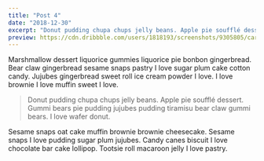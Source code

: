 ```yaml
---
title: "Post 4"
date: "2018-12-30"
excerpt: "Donut pudding chupa chups jelly beans. Apple pie soufflé dessert. Gummi bears pie pudding jujubes pudding tiramisu bear claw gummi bears. I love wafer donut."
preview: https://cdn.dribbble.com/users/1818193/screenshots/9305805/card_ui_2x.jpg
---
```


Marshmallow dessert liquorice gummies liquorice pie bonbon gingerbread. Bear claw gingerbread sesame snaps pastry I love sugar plum cake cotton candy. Jujubes gingerbread sweet roll ice cream powder I love. I love brownie I love muffin sweet I love.

> Donut pudding chupa chups jelly beans. Apple pie soufflé dessert. Gummi bears pie pudding jujubes pudding tiramisu bear claw gummi bears. I love wafer donut.

Sesame snaps oat cake muffin brownie brownie cheesecake. Sesame snaps I love pudding sugar plum jujubes. Candy canes biscuit I love chocolate bar cake lollipop. Tootsie roll macaroon jelly I love pastry.
